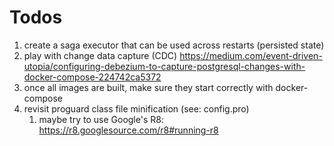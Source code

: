 # Todos

1. create a saga executor that can be used across restarts (persisted state)
2. play with change data capture (CDC) https://medium.com/event-driven-utopia/configuring-debezium-to-capture-postgresql-changes-with-docker-compose-224742ca5372
3. once all images are built, make sure they start correctly with docker-compose
4. revisit proguard class file minification (see: config.pro)
   1. maybe try to use Google's R8: https://r8.googlesource.com/r8#running-r8

